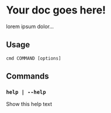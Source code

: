 # Your doc goes here!
lorem ipsum dolor...

## Usage
`cmd COMMAND [options]`

## Commands
### `help | --help`
Show this help text
